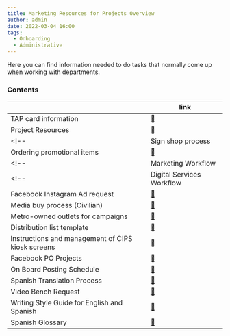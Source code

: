 ```yaml
---
title: Marketing Resources for Projects Overview
author: admin
date: 2022-03-04 16:00
tags:
  - Onboarding
  - Administrative
---
```


Here you can find information needed to do tasks that normally come up when working with departments.

### Contents

||link|
|---|----|
|TAP card information|[:link:](./tap/index.md)|
|Project Resources|[:link:](./Project-Resources/index.md)|
<!-- |Sign shop process|[:link:](sign-shop.md)| -->
|Ordering promotional items|[:link:](promo-items.md)|
<!-- |Marketing Workflow|[:link:](marketing-workflow.md)| -->
<!-- |Digital Services Workflow|[:link:](digital-services-workflow.md)| -->
|Facebook Instagram Ad request|[:link:](facebook-ig-ad-request.md)|
|Media buy process (Civilian)|[:link:](media-buy-process.md)|
|Metro-owned outlets for campaigns|[:link:](metro-owned-outlets.md)|
|Distribution list template|[:link:](distribution-list.md)|
|Instructions and management of CIPS kiosk screens|[:link:](cips-kiosk.md)|
|Facebook PO Projects|[:link:](facebook-po-projects.md)|
|On Board Posting Schedule|[:link:](on-board-posting-schedule.md)|
|Spanish Translation Process|[:link:](spanish-translation-process.md)|
|Video Bench Request|[:link:](video-bench-request.md)|
|Writing Style Guide for English and Spanish|[:link:](writing-style-guide.md)|
|Spanish Glossary|[:link:](spanish-glossary.md)|